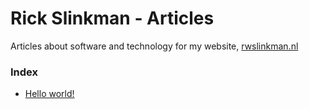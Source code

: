 # Rick Slinkman - Articles
Articles about software and technology for my website, [rwslinkman.nl](https://rwslinkman.nl)


### Index

- [Hello world!](hello-world.md)